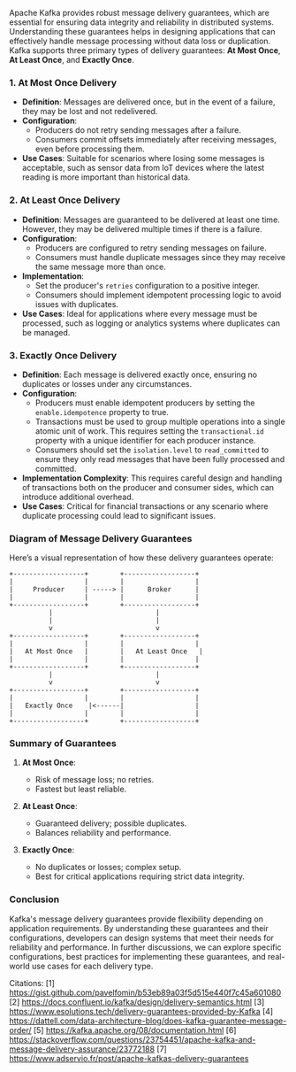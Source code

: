 Apache Kafka provides robust message delivery guarantees, which are essential for ensuring data integrity and reliability in distributed systems. Understanding these guarantees helps in designing applications that can effectively handle message processing without data loss or duplication. Kafka supports three primary types of delivery guarantees: **At Most Once**, **At Least Once**, and **Exactly Once**.

### 1. At Most Once Delivery

- **Definition**: Messages are delivered once, but in the event of a failure, they may be lost and not redelivered.
- **Configuration**:
  - Producers do not retry sending messages after a failure.
  - Consumers commit offsets immediately after receiving messages, even before processing them.
- **Use Cases**: Suitable for scenarios where losing some messages is acceptable, such as sensor data from IoT devices where the latest reading is more important than historical data.

### 2. At Least Once Delivery

- **Definition**: Messages are guaranteed to be delivered at least one time. However, they may be delivered multiple times if there is a failure.
- **Configuration**:
  - Producers are configured to retry sending messages on failure.
  - Consumers must handle duplicate messages since they may receive the same message more than once.
- **Implementation**:
  - Set the producer's `retries` configuration to a positive integer.
  - Consumers should implement idempotent processing logic to avoid issues with duplicates.
- **Use Cases**: Ideal for applications where every message must be processed, such as logging or analytics systems where duplicates can be managed.

### 3. Exactly Once Delivery

- **Definition**: Each message is delivered exactly once, ensuring no duplicates or losses under any circumstances.
- **Configuration**:
  - Producers must enable idempotent producers by setting the `enable.idempotence` property to true.
  - Transactions must be used to group multiple operations into a single atomic unit of work. This requires setting the `transactional.id` property with a unique identifier for each producer instance.
  - Consumers should set the `isolation.level` to `read_committed` to ensure they only read messages that have been fully processed and committed.
- **Implementation Complexity**: This requires careful design and handling of transactions both on the producer and consumer sides, which can introduce additional overhead.
- **Use Cases**: Critical for financial transactions or any scenario where duplicate processing could lead to significant issues.

### Diagram of Message Delivery Guarantees

Here’s a visual representation of how these delivery guarantees operate:

```plaintext
+------------------+        +------------------+
|                  |        |                  |
|     Producer     | -----> |      Broker      |
|                  |        |                  |
+------------------+        +------------------+
          |                          |
          |                          |
          v                          v
+------------------+        +------------------+
|                  |        |                  |
|   At Most Once   |        |   At Least Once   |
|                  |        |                  |
+------------------+        +------------------+
          |                          |
          v                          v
+------------------+        +------------------+
|                  |        |                  |
|   Exactly Once    |<------|                  |
|                  |        |                  |
+------------------+        +------------------+
```

### Summary of Guarantees

1. **At Most Once**:
   - Risk of message loss; no retries.
   - Fastest but least reliable.

2. **At Least Once**:
   - Guaranteed delivery; possible duplicates.
   - Balances reliability and performance.

3. **Exactly Once**:
   - No duplicates or losses; complex setup.
   - Best for critical applications requiring strict data integrity.

### Conclusion

Kafka's message delivery guarantees provide flexibility depending on application requirements. By understanding these guarantees and their configurations, developers can design systems that meet their needs for reliability and performance. In further discussions, we can explore specific configurations, best practices for implementing these guarantees, and real-world use cases for each delivery type.

Citations:
[1] https://gist.github.com/pavelfomin/b53eb89a03f5d515e440f7c45a601080
[2] https://docs.confluent.io/kafka/design/delivery-semantics.html
[3] https://www.esolutions.tech/delivery-guarantees-provided-by-Kafka
[4] https://dattell.com/data-architecture-blog/does-kafka-guarantee-message-order/
[5] https://kafka.apache.org/08/documentation.html
[6] https://stackoverflow.com/questions/23754451/apache-kafka-and-message-delivery-assurance/23772188
[7] https://www.adservio.fr/post/apache-kafkas-delivery-guarantees